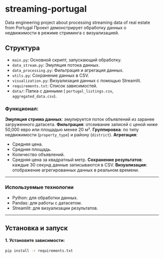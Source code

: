 # streaming-portugal
Data engineering project about processing streaming data of real estate from Portugal
Проект демонстрирует обработку данных о недвижимости в режиме стриминга с визуализацией.
## Структура
- `main.py`: Основной скрипт, запускающий обработку.
- `data_stream.py`: Эмуляция потока данных.
- `data_processing.py`: Фильтрация и агрегация данных.
- `utils.py`: Сохранение данных в CSV.
- `visualization.py`: Визуализация данных с помощью Streamlit.
- `requirements.txt`: Список зависимостей.
- `data/`: Папка с данными ( `portugal_listings.csv`, `aggregated_data.csv`).
### Функционал:
**Эмуляция стрима данных**: эмулируется поток объявлений из заранее загруженного датасета.
**Фильтрация**: отсеивание записей с ценой ниже 50,000 евро или площадью менее 20 м².
**Группировка**: по типу недвижимости (`property_type`) и району (`district`).
**Агрегация**:
  - Средняя цена.
  - Средняя площадь.
  - Количество объявлений.
  - Средняя цена за квадратный метр.
**Сохранение результатов**: каждые 30 секунд данные записываются в CSV.
**Визуализация**: отображение агрегированных данных в реальном времени.
---
### Используемые технологии
- Python: для обработки данных.
- Pandas: для работы с датасетом.
- Streamlit: для визуализации результатов.
---
## Установка и запуск
#### 1. Установите зависимости:
```bash
pip install -r requirements.txt
